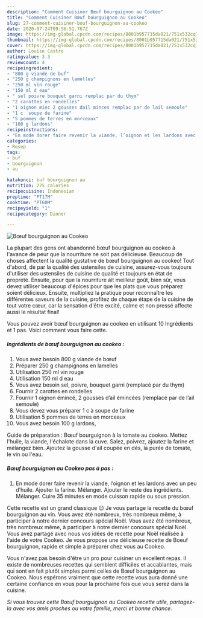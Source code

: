 ```yaml
---
description: "Comment Cuisiner Bœuf bourguignon au Cookeo"
title: "Comment Cuisiner Bœuf bourguignon au Cookeo"
slug: 27-comment-cuisiner-bouf-bourguignon-au-cookeo
date: 2020-07-24T09:56:51.767Z
image: https://img-global.cpcdn.com/recipes/8001b957715da021/751x532cq70/boeuf-bourguignon-au-cookeo-photo-principale-de-la-recette.jpg
thumbnail: https://img-global.cpcdn.com/recipes/8001b957715da021/751x532cq70/boeuf-bourguignon-au-cookeo-photo-principale-de-la-recette.jpg
cover: https://img-global.cpcdn.com/recipes/8001b957715da021/751x532cq70/boeuf-bourguignon-au-cookeo-photo-principale-de-la-recette.jpg
author: Louise Castro
ratingvalue: 3.3
reviewcount: 4
recipeingredient:
- "800 g viande de buf"
- "250 g champignons en lamelles"
- "250 ml vin rouge"
- "150 ml d eau"
- " sel poivre bouquet garni remplac par du thym"
- "2 carottes en rondelles"
- "1 oignon minc 2 gousses dail minces remplac par de lail semoule"
- "1 c  soupe de farine"
- "5 pommes de terres en morceaux"
- "100 g lardons"
recipeinstructions:
- "En mode dorer faire revenir la viande, l’oignon et les lardons avec un peu d’huile. Ajouter la farine. Mélanger. Ajouter le reste des ingrédients. Mélanger. Cuire 35 minutes en mode cuisson rapide ou sous pression."
categories:
- Resep
tags:
- buf
- bourguignon
- au

katakunci: buf bourguignon au 
nutrition: 275 calories
recipecuisine: Indonesian
preptime: "PT17M"
cooktime: "PT60M"
recipeyield: "1"
recipecategory: Dinner

---
```



![Bœuf bourguignon au Cookeo](https://img-global.cpcdn.com/recipes/8001b957715da021/751x532cq70/boeuf-bourguignon-au-cookeo-photo-principale-de-la-recette.jpg)

La plupart des gens ont abandonné bœuf bourguignon au cookeo à l'avance de peur que la nourriture ne soit pas délicieuse. Beaucoup de choses affectent la qualité gustative de bœuf bourguignon au cookeo! Tout d'abord, de par la qualité des ustensiles de cuisine, assurez-vous toujours d'utiliser des ustensiles de cuisine de qualité et toujours en état de propreté. Ensuite, pour que la nourriture ait meilleur goût, bien sûr, vous devez utiliser beaucoup d'épices pour que les plats que vous préparez soient délicieux. Ensuite, multipliez la pratique pour reconnaître les différentes saveurs de la cuisine, profitez de chaque étape de la cuisine de tout votre cœur, car la sensation d'être excité, calme et non pressé affecte aussi le résultat final!

<!--inarticleads1-->

Vous pouvez avoir bœuf bourguignon au cookeo en utilisant 10 Ingrédients et 1 pas. Voici comment vous faire cette.

##### Ingrédients de bœuf bourguignon au cookeo :

1. Vous avez besoin 800 g viande de bœuf
1. Préparer 250 g champignons en lamelles
1. Utilisation 250 ml vin rouge
1. Utilisation 150 ml d eau
1. Vous avez besoin  sel, poivre, bouquet garni (remplacé par du thym)
1. Fournir 2 carottes en rondelles
1. Fournir 1 oignon émincé, 2 gousses d’ail émincées (remplacé par de l’ail semoule)
1. Vous devez vous préparer 1 c à soupe de farine
1. Utilisation 5 pommes de terres en morceaux
1. Vous avez besoin 100 g lardons,


Guide de préparation : Bœuf bourguignon à la tomate au cookeo. Mettez l&#39;huile, la viande, l&#39;échalote dans la cuve. Salez, poivrez, ajoutez la farine et mélangez bien. Ajoutez la gousse d&#39;ail coupée en dés, la purée de tomate, le vin ou l&#39;eau. 

<!--inarticleads2-->

##### Bœuf bourguignon au Cookeo pas à pas :

1. En mode dorer faire revenir la viande, l’oignon et les lardons avec un peu d’huile. Ajouter la farine. Mélanger. Ajouter le reste des ingrédients. Mélanger. Cuire 35 minutes en mode cuisson rapide ou sous pression.


Cette recette est un grand classique 😉 Je vous partage la recette du bœuf bourguignon au vin. Vous avez été nombreux, très nombreux même, à participer à notre dernier concours spécial Noël. Vous avez été nombreux, très nombreux même, à participer à notre dernier concours spécial Noël. Vous avez partagé avec nous vos idées de recette pour Noël réalisée à l&#39;aide de votre Cookeo. Je vous propose une délicieuse recette de Boeuf bourguignon, rapide et simple à préparer chez vous au Cookeo. 

<!--inarticleads1-->

<p>
Vous n'avez pas besoin d'être un pro pour cuisiner un excellent repas. Il existe de nombreuses recettes qui semblent difficiles et accablantes, mais qui sont en fait plutôt simples parmi celles de Bœuf bourguignon au Cookeo. Nous espérons vraiment que cette recette vous aura donné une certaine confiance en vous pour la prochaine fois que vous serez dans la cuisine.
</p>

<p>
<i>Si vous trouvez cette Bœuf bourguignon au Cookeo recette utile, partagez-la avec vos amis proches ou votre famille, merci et bonne chance.</i>
</p>
